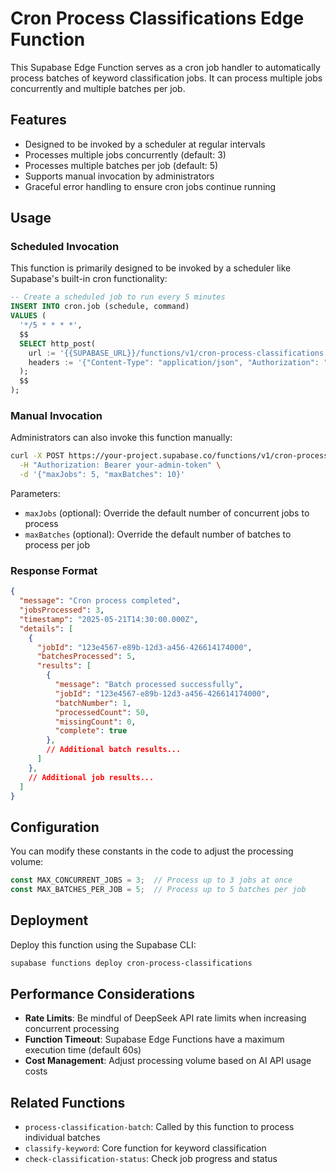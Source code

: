 # Cron Process Classifications Edge Function

This Supabase Edge Function serves as a cron job handler to automatically process batches of keyword classification jobs. It can process multiple jobs concurrently and multiple batches per job.

## Features

- Designed to be invoked by a scheduler at regular intervals
- Processes multiple jobs concurrently (default: 3)
- Processes multiple batches per job (default: 5)
- Supports manual invocation by administrators
- Graceful error handling to ensure cron jobs continue running

## Usage

### Scheduled Invocation

This function is primarily designed to be invoked by a scheduler like Supabase's built-in cron functionality:

```sql
-- Create a scheduled job to run every 5 minutes
INSERT INTO cron.job (schedule, command)
VALUES (
  '*/5 * * * *',
  $$
  SELECT http_post(
    url := '{{SUPABASE_URL}}/functions/v1/cron-process-classifications',
    headers := '{"Content-Type": "application/json", "Authorization": "Bearer {{SUPABASE_SERVICE_ROLE_KEY}}"}'
  );
  $$
);
```

### Manual Invocation

Administrators can also invoke this function manually:

```bash
curl -X POST https://your-project.supabase.co/functions/v1/cron-process-classifications \
  -H "Authorization: Bearer your-admin-token" \
  -d '{"maxJobs": 5, "maxBatches": 10}'
```

Parameters:
- `maxJobs` (optional): Override the default number of concurrent jobs to process
- `maxBatches` (optional): Override the default number of batches to process per job

### Response Format

```json
{
  "message": "Cron process completed",
  "jobsProcessed": 3,
  "timestamp": "2025-05-21T14:30:00.000Z",
  "details": [
    {
      "jobId": "123e4567-e89b-12d3-a456-426614174000",
      "batchesProcessed": 5,
      "results": [
        {
          "message": "Batch processed successfully",
          "jobId": "123e4567-e89b-12d3-a456-426614174000",
          "batchNumber": 1,
          "processedCount": 50,
          "missingCount": 0,
          "complete": true
        },
        // Additional batch results...
      ]
    },
    // Additional job results...
  ]
}
```

## Configuration

You can modify these constants in the code to adjust the processing volume:

```typescript
const MAX_CONCURRENT_JOBS = 3;  // Process up to 3 jobs at once
const MAX_BATCHES_PER_JOB = 5;  // Process up to 5 batches per job
```

## Deployment

Deploy this function using the Supabase CLI:

```bash
supabase functions deploy cron-process-classifications
```

## Performance Considerations

- **Rate Limits**: Be mindful of DeepSeek API rate limits when increasing concurrent processing
- **Function Timeout**: Supabase Edge Functions have a maximum execution time (default 60s)
- **Cost Management**: Adjust processing volume based on AI API usage costs

## Related Functions

- `process-classification-batch`: Called by this function to process individual batches
- `classify-keyword`: Core function for keyword classification
- `check-classification-status`: Check job progress and status